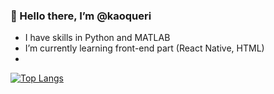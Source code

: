 ### 👋 Hello there, I’m @kaoqueri
- I have skills in Python and MATLAB
- I’m currently learning front-end part (React Native, HTML)
- 
[![Top Langs](https://github-readme-stats.vercel.app/api/top-langs/?username=kaoqueri)](https://github.com/anuraghazra/github-readme-stats)
